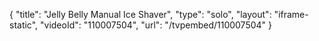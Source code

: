 {
    "title": "Jelly Belly Manual Ice Shaver",
    "type": "solo",
    "layout": "iframe-static",
    "videoId": "110007504",
    "url": "\/tvpembed\/110007504"
}